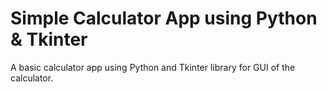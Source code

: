 # Simple Calculator App using Python & Tkinter
A basic calculator app using Python and Tkinter library for GUI of the calculator.
